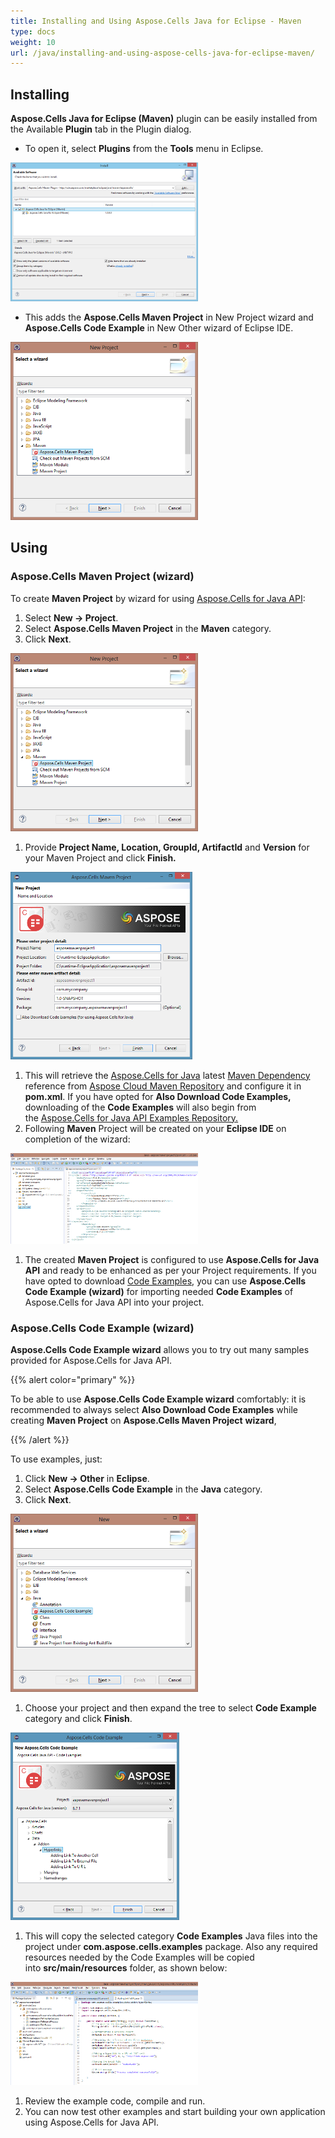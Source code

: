 ```yaml
---
title: Installing and Using Aspose.Cells Java for Eclipse - Maven
type: docs
weight: 10
url: /java/installing-and-using-aspose-cells-java-for-eclipse-maven/
---
```


## **Installing**

**Aspose.Cells Java for Eclipse (Maven)** plugin can be easily installed from the Available **Plugin** tab in the Plugin dialog.

- To open it, select **Plugins** from the **Tools** menu in Eclipse.  

![todo:image_alt_text](installing-and-using-aspose-cells-java-for-eclipse-maven_1)

- This adds the **Aspose.Cells Maven Project** in New Project wizard and **Aspose.Cells Code Example** in New Other wizard of Eclipse IDE.  

![todo:image_alt_text](project_1.png)

## **Using**

### **Aspose.Cells Maven Project (wizard)**

To create **Maven Project** by wizard for using [Aspose.Cells for Java API](https://products.aspose.com/cells/java/):

1. Select **New -> Project**.
1. Select **Aspose.Cells Maven Project** in the **Maven** category.
1. Click **Next**.

![todo:image_alt_text](project_2.png)

1. Provide **Project Name, Location, GroupId, ArtifactId** and **Version** for your Maven Project and click **Finish.**

![todo:image_alt_text](project_3.png)

1. This will retrieve the [Aspose.Cells for Java](https://products.aspose.com/cells/java/) latest [Maven Dependency](https://repository.aspose.com/webapp/#/artifacts/browse/tree/General/repo/com/aspose/aspose-cells) reference from [Aspose Cloud Maven Repository](https://repository.aspose.com/webapp/#/artifacts/browse/tree/General/repo) and configure it in **pom.xml**. If you have opted for **Also Download Code Examples,** downloading of the **Code Examples** will also begin from the [Aspose.Cells for Java API Examples Repository.](https://github.com/aspose-cells/Aspose.Cells-for-Java)
1. Following **Maven** Project will be created on your **Eclipse IDE** on completion of the wizard:  

![todo:image_alt_text](project_4.png)

1. The created **Maven Project** is configured to use **Aspose.Cells for Java API** and ready to be enhanced as per your Project requirements.
   If you have opted to download [Code Examples](https://github.com/aspose-cells/Aspose.Cells-for-Java), you can use **Aspose.Cells Code Example (wizard)** for importing needed **Code Examples** of Aspose.Cells for Java API into your project.

### **Aspose.Cells Code Example (wizard)**

**Aspose.Cells Code Example wizard** allows you to try out many samples provided for Aspose.Cells for Java API.

{{% alert color="primary" %}}

To be able to use **Aspose.Cells Code Example wizard** comfortably: it is recommended to always select **Also Download Code Examples** while creating **Maven Project** on **Aspose.Cells Maven Project** **wizard**,

{{% /alert %}}

To use examples, just:

1. Click **New -> Other** in **Eclipse**.
1. Select **Aspose.Cells Code Example** in the **Java** category.
1. Click **Next**.  

![todo:image_alt_text](example_1.png)

1. Choose your project and then expand the tree to select **Code Example** category and click **Finish**.

![todo:image_alt_text](example_2.png)

1. This will copy the selected category **Code Examples** Java files into the project under **com.aspose.cells.examples** package. Also any required resources needed by the Code Examples will be copied into **src/main/resources** folder, as shown below:

![todo:image_alt_text](example_3.png)

1. Review the example code, compile and run.
1. You can now test other examples and start building your own application using Aspose.Cells for Java API.
